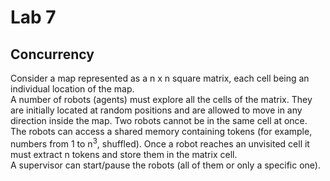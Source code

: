 # Lab 7

## Concurrency

Consider a map represented as a n x n square matrix, each cell being an individual location of the map.  
A number of robots (agents) must explore all the cells of the matrix. They are initially located at random positions and are allowed to move in any direction inside the map. Two robots cannot be in the same cell at once.  
The robots can access a shared memory containing tokens (for example, numbers from 1 to n<sup>3</sup>, shuffled). Once a robot reaches an unvisited cell it must extract n tokens and store them in the matrix cell.  
A supervisor can start/pause the robots (all of them or only a specific one).